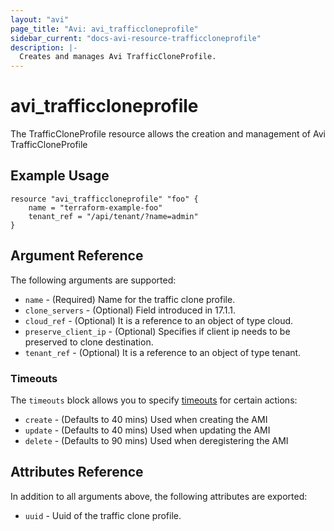 ```yaml
---
layout: "avi"
page_title: "Avi: avi_trafficcloneprofile"
sidebar_current: "docs-avi-resource-trafficcloneprofile"
description: |-
  Creates and manages Avi TrafficCloneProfile.
---
```


# avi_trafficcloneprofile

The TrafficCloneProfile resource allows the creation and management of Avi TrafficCloneProfile

## Example Usage

```hcl
resource "avi_trafficcloneprofile" "foo" {
    name = "terraform-example-foo"
    tenant_ref = "/api/tenant/?name=admin"
}
```

## Argument Reference

The following arguments are supported:

* `name` - (Required) Name for the traffic clone profile.
* `clone_servers` - (Optional) Field introduced in 17.1.1.
* `cloud_ref` - (Optional) It is a reference to an object of type cloud.
* `preserve_client_ip` - (Optional) Specifies if client ip needs to be preserved to clone destination.
* `tenant_ref` - (Optional) It is a reference to an object of type tenant.


### Timeouts

The `timeouts` block allows you to specify [timeouts](https://www.terraform.io/docs/configuration/resources.html#timeouts) for certain actions:

* `create` - (Defaults to 40 mins) Used when creating the AMI
* `update` - (Defaults to 40 mins) Used when updating the AMI
* `delete` - (Defaults to 90 mins) Used when deregistering the AMI

## Attributes Reference

In addition to all arguments above, the following attributes are exported:

* `uuid` -  Uuid of the traffic clone profile.

